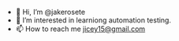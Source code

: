 - 👋 Hi, I’m @jakerosete
- 👀 I’m interested in learniong automation testing.
- 📫 How to reach me jicey15@gmail.com

<!---
jakerosete/jakerosete is a ✨ special ✨ repository because its `README.md` (this file) appears on your GitHub profile.
You can click the Preview link to take a look at your changes.
--->
